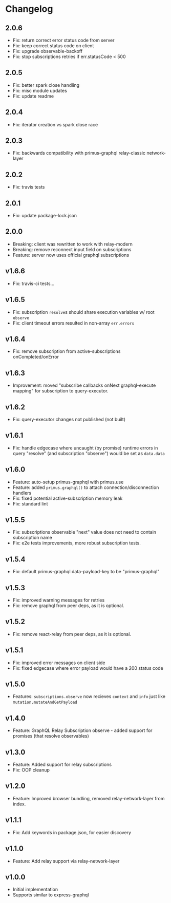 # Changelog

## 2.0.6
* Fix: return correct error status code from server
* Fix: keep correct status code on client
* Fix: upgrade observable-backoff
* Fix: stop subscriptions retries if err.statusCode < 500

## 2.0.5
* Fix: better spark close handling
* Fix: misc module updates
* Fix: update readme

## 2.0.4
* Fix: iterator creation vs spark close race

## 2.0.3
* Fix: backwards compatibility with primus-graphql relay-classic network-layer

## 2.0.2
* Fix: travis tests

## 2.0.1
* Fix: update package-lock.json

## 2.0.0
* Breaking: client was rewritten to work with relay-modern
* Breaking: remove reconnect input field on subscriptions
* Feature: server now uses official graphql subscriptions

## v1.6.6
* Fix: travis-ci tests...

## v1.6.5
* Fix: subscription `resolve`s should share execution variables w/ root `observe`
* Fix: client timeout errors resulted in non-array `err.errors`

## v1.6.4
* Fix: remove subscription from active-subscriptions onCompleted/onError

## v1.6.3
* Improvement: moved "subscribe callbacks onNext graphql-execute mapping" for subscription to query-executor.

## v1.6.2
* Fix: query-executor changes not published (not built)

## v1.6.1
* Fix: handle edgecase where uncaught (by promise) runtime errors in query "resolve" (and subscription "observe") would be set as `data.data`

## v1.6.0
* Feature: auto-setup primus-graphql with primus.use
* Feature: added `primus.graphql()` to attach connection/disconnection handlers
* Fix: fixed potential active-subscription memory leak
* Fix: standard lint

## v1.5.5
* Fix: subscriptions observable "next" value does not need to contain subscription name
* Fix: e2e tests improvements, more robust subscription tests.

## v1.5.4
* Fix: default primus-graphql data-payload-key to be "primus-graphql"

## v1.5.3
* Fix: improved warning messages for retries
* Fix: remove graphql from peer deps, as it is optional.

## v1.5.2
* Fix: remove react-relay from peer deps, as it is optional.

## v1.5.1
* Fix: improved error messages on client side
* Fix: fixed edgecase where error payload would have a 200 status code

## v1.5.0
* Features: `subscriptions.observe` now recieves `context` and `info` just like `mutation.mutateAndGetPayload`

## v1.4.0
* Feature: GraphQL Relay Subscription observe - added support for promises (that resolve observables)

## v1.3.0
* Feature: Added support for relay subscriptions
* Fix: OOP cleanup

## v1.2.0
* Feature: Improved browser bundling, removed relay-network-layer from index.

## v1.1.1
* Fix: Add keywords in package.json, for easier discovery

## v1.1.0
* Feature: Add relay support via relay-network-layer

## v1.0.0
* Initial implementation
* Supports similar to express-graphql
